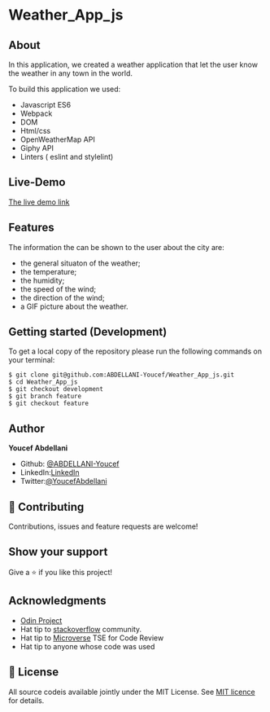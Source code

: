 # Weather_App_js

## About

In this application, we created a weather application that let the user know the weather in any town in the world.

To build this application we used:

- Javascript ES6
- Webpack
- DOM
- Html/css
- OpenWeatherMap API
- Giphy API
- Linters ( eslint and stylelint)

## Live-Demo

[The live demo link](http://youcef.abdellani.dev/Weather_App_js/)

## Features

The information the can be shown to the user about the city are:
- the general situaton of the weather;
- the temperature;
- the humidity;
- the speed of the wind;
- the direction of the wind;
- a GIF picture about the weather.
## Getting started (Development)

To get a local copy of the repository please run the following commands on your terminal:

```
$ git clone git@github.com:ABDELLANI-Youcef/Weather_App_js.git
$ cd Weather_App_js
$ git checkout development
$ git branch feature
$ git checkout feature
```

## Author

**Youcef Abdellani**

- Github: [@ABDELLANI-Youcef](https://github.com/ABDELLANI-Youcef)
- LinkedIn:[LinkedIn](linkedin.com/in/youcef-abdellani)
- Twitter:[@YoucefAbdellani](https://twitter.com/YoucefAbdellani)

## 🤝 Contributing

Contributions, issues and feature requests are welcome!

## Show your support

Give a ⭐️ if you like this project!

## Acknowledgments

- [Odin Project](https://www.theodinproject.com/courses/javascript/lessons/weather-app)
- Hat tip to [stackoverflow](https://stackoverflow.com) community.
- Hat tip to [Microverse](https://www.microverse.org/) TSE for Code Review
- Hat tip to anyone whose code was used

## 📝 License

All source codeis available jointly under the MIT License.
See [MIT licence]() for details.
